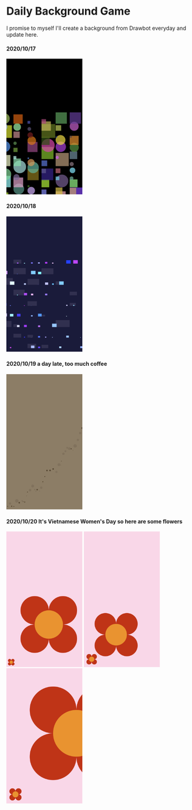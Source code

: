 # Daily Background Game

I promise to myself I'll create a background from Drawbot everyday and update here.

#### 2020/10/17
<img src="20201017.jpg" width="200">

#### 2020/10/18
<img src="20201018.jpg" width="200">

#### 2020/10/19 a day late, too much coffee
<img src="20201019.jpg" width="200">

#### 2020/10/20 It's Vietnamese Women's Day so here are some flowers 
<img src="20201020_1.jpg" width="200"> <img src="20201020_2.jpg" width="200"> <img src="20201020_3.jpg" width="200">
